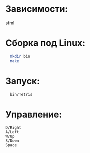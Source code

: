 # Зависимости:

sfml

# Сборка под Linux:

```sh
  mkdir bin
  make
```

# Запуск:

```sh
  bin/Tetris
```
# Управление:

```
D/Right
A/Left
W/Up
S/Down
Space
```

